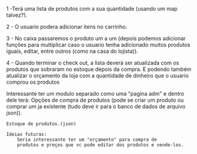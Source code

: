 1 -Terá uma lista de produtos com a sua quantidade (usando um map talvez?).

2 - O usuario podera adicionar itens no carrinho.

3 - No caixa passaremos o produto um a um (depois podemos 
adicionar funções para multiplicar caso o usuario tenha adicionado muitos produtos iguais, 
editar, entre outros (como na casa do lojista)).

4 - Quando terminar o check out, a lista deverá ser atualizada com os produtos que sobraram no estoque depois da compra. 
    E podendo também atualizar o orçamento da loja com a quantidade de dinheiro que o usuario comprou os produtos

Interessante ter um modulo separado como uma "pagina adm" e dentro dele terá:
    Opções de compra de produtos 
    (pode se criar um produto ou comprar um ja existente (tudo deve ir para o banco de dados de arquivo json)).

    Estoque de produtos.(json)

    Ideias futuras:
        Seria interessante ter um "orçamento" para compra de 
        produtos e preços que vc pode editar dos produtos e vende-los.
